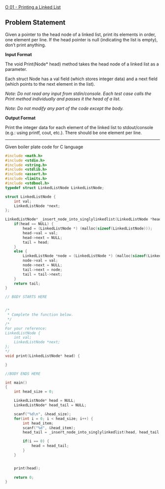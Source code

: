 [O 01 - Printing a Linked List](https://www.hackerrank.com/contests/may-jun-2023-ccc-lbrce-coding-practice-open/challenges/printing-a-linked-list)

**Problem Statement**
---
Given a pointer to the head node of a linked list, print its elements in order, one element per line. If the head pointer is null (indicating the list is empty), don’t print anything.

**Input Format**

The void Print(Node* head) method takes the head node of a linked list as a parameter.

Each struct Node has a val field (which stores integer data) and a next field (which points to the next element in the list).

*Note: Do not read any input from stdin/console. Each test case calls the Print method individually and passes it the head of a list.*

*Note: Do not modify any part of the code except the body.*

**Output Format**

Print the integer data for each element of the linked list to stdout/console (e.g.: using printf, cout, etc.). There should be one element per line.

---

Given boiler plate code for C language

```C
#include <math.h>
#include <stdio.h>
#include <string.h>
#include <stdlib.h>
#include <assert.h>
#include <limits.h>
#include <stdbool.h>
typedef struct LinkedListNode LinkedListNode;

struct LinkedListNode {
    int val;
    LinkedListNode *next;
};

LinkedListNode* _insert_node_into_singlylinkedlist(LinkedListNode *head, LinkedListNode *tail, int val) {
    if(head == NULL) {
        head = (LinkedListNode *) (malloc(sizeof(LinkedListNode)));
        head->val = val;
        head->next = NULL;
        tail = head;
    }
    else {
        LinkedListNode *node = (LinkedListNode *) (malloc(sizeof(LinkedListNode)));
        node->val = val;
        node->next = NULL;
        tail->next = node;
        tail = tail->next;
    }
    return tail;
}

// BODY STARTS HERE


/*
 * Complete the function below.
 */
/*
For your reference:
LinkedListNode {
    int val;
    LinkedListNode *next;
};
*/
void print(LinkedListNode* head) {

}

//BODY ENDS HERE

int main()
{
    int head_size = 0;

    LinkedListNode* head = NULL;
    LinkedListNode* head_tail = NULL;

    scanf("%d\n", &head_size);
    for(int i = 0; i < head_size; i++) {
        int head_item;
        scanf("%d", &head_item);
        head_tail = _insert_node_into_singlylinkedlist(head, head_tail, head_item);

        if(i == 0) {
            head = head_tail;
        }
    }


    print(head);
    
    return 0;
}
```